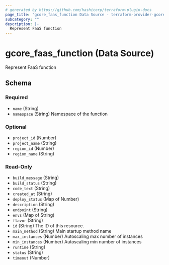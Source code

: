 ```yaml
---
# generated by https://github.com/hashicorp/terraform-plugin-docs
page_title: "gcore_faas_function Data Source - terraform-provider-gcorelabs"
subcategory: ""
description: |-
  Represent FaaS function
---
```


# gcore_faas_function (Data Source)

Represent FaaS function



<!-- schema generated by tfplugindocs -->
## Schema

### Required

- `name` (String)
- `namespace` (String) Namespace of the function

### Optional

- `project_id` (Number)
- `project_name` (String)
- `region_id` (Number)
- `region_name` (String)

### Read-Only

- `build_message` (String)
- `build_status` (String)
- `code_text` (String)
- `created_at` (String)
- `deploy_status` (Map of Number)
- `description` (String)
- `endpoint` (String)
- `envs` (Map of String)
- `flavor` (String)
- `id` (String) The ID of this resource.
- `main_method` (String) Main startup method name
- `max_instances` (Number) Autoscaling max number of instances
- `min_instances` (Number) Autoscaling min number of instances
- `runtime` (String)
- `status` (String)
- `timeout` (Number)


